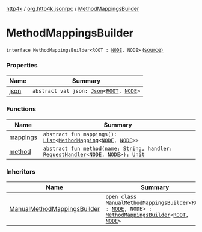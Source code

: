 [http4k](../../index.md) / [org.http4k.jsonrpc](../index.md) / [MethodMappingsBuilder](./index.md)

# MethodMappingsBuilder

`interface MethodMappingsBuilder<ROOT : `[`NODE`](index.md#NODE)`, NODE>` [(source)](https://github.com/http4k/http4k/blob/master/http4k-jsonrpc/src/main/kotlin/org/http4k/jsonrpc/MethodMappingsBuilder.kt#L5)

### Properties

| Name | Summary |
|---|---|
| [json](json.md) | `abstract val json: `[`Json`](../../org.http4k.format/-json/index.md)`<`[`ROOT`](index.md#ROOT)`, `[`NODE`](index.md#NODE)`>` |

### Functions

| Name | Summary |
|---|---|
| [mappings](mappings.md) | `abstract fun mappings(): `[`List`](https://kotlinlang.org/api/latest/jvm/stdlib/kotlin.collections/-list/index.html)`<`[`MethodMapping`](../-method-mapping/index.md)`<`[`NODE`](index.md#NODE)`, `[`NODE`](index.md#NODE)`>>` |
| [method](method.md) | `abstract fun method(name: `[`String`](https://kotlinlang.org/api/latest/jvm/stdlib/kotlin/-string/index.html)`, handler: `[`RequestHandler`](../-request-handler.md)`<`[`NODE`](index.md#NODE)`, `[`NODE`](index.md#NODE)`>): `[`Unit`](https://kotlinlang.org/api/latest/jvm/stdlib/kotlin/-unit/index.html) |

### Inheritors

| Name | Summary |
|---|---|
| [ManualMethodMappingsBuilder](../-manual-method-mappings-builder/index.md) | `open class ManualMethodMappingsBuilder<ROOT : `[`NODE`](../-manual-method-mappings-builder/index.md#NODE)`, NODE> : `[`MethodMappingsBuilder`](./index.md)`<`[`ROOT`](../-manual-method-mappings-builder/index.md#ROOT)`, `[`NODE`](../-manual-method-mappings-builder/index.md#NODE)`>` |

